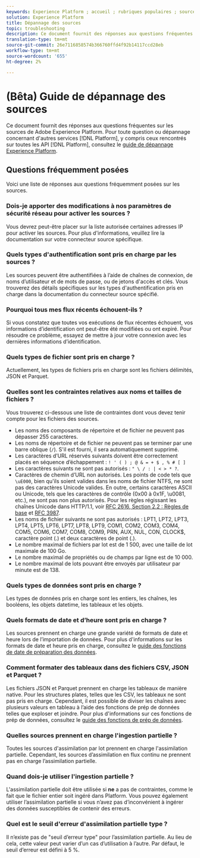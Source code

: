 ```yaml
---
keywords: Experience Platform ; accueil ; rubriques populaires ; sources ; assimilation ; dépannage ; sources ; dépannage ; sources faq ; faq ; connecteurs source ; connecteur source ; connecteurs source ; faqs ; connecteurs source ; dépannage ; connecteurs source ;
solution: Experience Platform
title: Dépannage des sources
topic: troubleshooting
description: Ce document fournit des réponses aux questions fréquentes sur les sources de Adobe Experience Platform.
translation-type: tm+mt
source-git-commit: 26e7116858574b366760ffd4f92b14117ccd28eb
workflow-type: tm+mt
source-wordcount: '655'
ht-degree: 2%

---
```



# (Bêta) Guide de dépannage des sources

Ce document fournit des réponses aux questions fréquentes sur les sources de Adobe Experience Platform. Pour toute question ou dépannage concernant d&#39;autres services [!DNL Platform], y compris ceux rencontrés sur toutes les API [!DNL Platform], consultez le [guide de dépannage Experience Platform](../landing/troubleshooting.md).

## Questions fréquemment posées 

Voici une liste de réponses aux questions fréquemment posées sur les sources.

### Dois-je apporter des modifications à nos paramètres de sécurité réseau pour activer les sources ?

Vous devrez peut-être placer sur la liste autorisée certaines adresses IP pour activer les sources. Pour plus d&#39;informations, veuillez lire la documentation sur votre connecteur source spécifique.

### Quels types d&#39;authentification sont pris en charge par les sources ?

Les sources peuvent être authentifiées à l’aide de chaînes de connexion, de noms d’utilisateur et de mots de passe, ou de jetons d&#39;accès et clés. Vous trouverez des détails spécifiques sur les types d&#39;authentification pris en charge dans la documentation du connecteur source spécifié.

### Pourquoi tous mes flux récents échouent-ils ?

Si vous constatez que toutes vos exécutions de flux récentes échouent, vos informations d’identification ont peut-être été modifiées ou ont expiré. Pour résoudre ce problème, essayez de mettre à jour votre connexion avec les dernières informations d’identification.

### Quels types de fichier sont pris en charge ?

Actuellement, les types de fichiers pris en charge sont les fichiers délimités, JSON et Parquet.

### Quelles sont les contraintes relatives aux noms et tailles de fichiers ?

Vous trouverez ci-dessous une liste de contraintes dont vous devez tenir compte pour les fichiers des sources.

- Les noms des composants de répertoire et de fichier ne peuvent pas dépasser 255 caractères.
- Les noms de répertoire et de fichier ne peuvent pas se terminer par une barre oblique (`/`). S&#39;il est fourni, il sera automatiquement supprimé.
- Les caractères d’URL réservés suivants doivent être correctement placés en séquence d’échappement : `! ' ( ) ; @ & = + $ , % # [ ]`
- Les caractères suivants ne sont pas autorisés : `" \ / : | < > * ?`.
- Caractères de chemin d’URL non autorisés. Les points de code tels que `\uE000`, bien qu&#39;ils soient valides dans les noms de fichier NTFS, ne sont pas des caractères Unicode valides. En outre, certains caractères ASCII ou Unicode, tels que les caractères de contrôle (0x00 à 0x1F, \u0081, etc.), ne sont pas non plus autorisés. Pour les règles régissant les chaînes Unicode dans HTTP/1.1, voir [RFC 2616, Section 2.2 : Règles de base](https://www.ietf.org/rfc/rfc2616.txt) et [RFC 3987](https://www.ietf.org/rfc/rfc3987.txt).
- Les noms de fichier suivants ne sont pas autorisés : LPT1, LPT2, LPT3, LPT4, LPT5, LPT6, LPT7, LPT8, LPT9, COM1, COM2, COM3, COM4, COM5, COM6, COM7, COM8, COM9, PRN, AUX, NUL, CON, CLOCK$, caractère point (.) et deux caractères de point (.).
- Le nombre maximal de fichiers par lot est de 1 500, avec une taille de lot maximale de 100 Go.
- Le nombre maximal de propriétés ou de champs par ligne est de 10 000.
- Le nombre maximal de lots pouvant être envoyés par utilisateur par minute est de 138.

### Quels types de données sont pris en charge ?

Les types de données pris en charge sont les entiers, les chaînes, les booléens, les objets datetime, les tableaux et les objets.

### Quels formats de date et d’heure sont pris en charge ?

Les sources prennent en charge une grande variété de formats de date et heure lors de l’importation de données. Pour plus d&#39;informations sur les formats de date et heure pris en charge, consultez le [guide des fonctions de date de préparation des données](../data-prep/dates.md).

### Comment formater des tableaux dans des fichiers CSV, JSON et Parquet ?

Les fichiers JSON et Parquet prennent en charge les tableaux de manière native. Pour les structures plates, telles que les CSV, les tableaux ne sont pas pris en charge. Cependant, il est possible de diviser les chaînes avec plusieurs valeurs en tableau à l’aide des fonctions de prép de données telles que exploser et joindre. Pour plus d&#39;informations sur ces fonctions de prép de données, consultez le [guide des fonctions de prép de données](../data-prep/functions.md#string).

### Quelles sources prennent en charge l&#39;ingestion partielle ?

Toutes les sources d&#39;assimilation par lot prennent en charge l&#39;assimilation partielle. Cependant, les sources d’assimilation en flux continu ne prennent pas en charge l’assimilation partielle.

### Quand dois-je utiliser l&#39;ingestion partielle ?

L&#39;assimilation partielle doit être utilisée si **ne** a pas de contraintes, comme le fait que le fichier entier soit ingéré dans Platform. Vous pouvez également utiliser l’assimilation partielle si vous n’avez pas d’inconvénient à ingérer des données susceptibles de contenir des erreurs.

### Quel est le seuil d&#39;erreur d&#39;assimilation partielle type ?

Il n’existe pas de &quot;seuil d’erreur type&quot; pour l’assimilation partielle. Au lieu de cela, cette valeur peut varier d’un cas d’utilisation à l’autre. Par défaut, le seuil d’erreur est défini à 5 %.